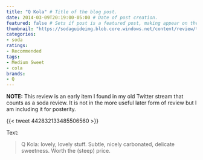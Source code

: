 ```yaml
---
title: "Q Kola" # Title of the blog post.
date: 2014-03-09T20:19:00-05:00 # Date of post creation.
featured: false # Sets if post is a featured post, making appear on the home page side bar.
thumbnail: "https://sodaguideimg.blob.core.windows.net/content/review/thumbs/q-kola.jpg" # Sets thumbnail image appearing inside card on homepage.
categories:
- soda
ratings:
- Recommended
tags:
- Medium Sweet
- cola
brands:
- Q
---
```


**NOTE:** This review is an early item I found in my old Twitter stream that counts as a soda review. It is not in the more useful later form of review but I am including it for posterity.

{{< tweet 442832133485506560 >}}

Text:
> Q Kola: lovely, lovely stuff. Subtle, nicely carbonated, delicate sweetness. Worth the (steep) price.